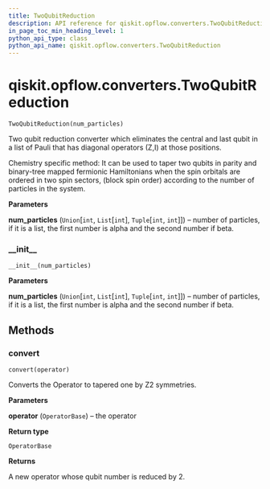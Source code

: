```yaml
---
title: TwoQubitReduction
description: API reference for qiskit.opflow.converters.TwoQubitReduction
in_page_toc_min_heading_level: 1
python_api_type: class
python_api_name: qiskit.opflow.converters.TwoQubitReduction
---
```


# qiskit.opflow\.converters.TwoQubitReduction

<span id="qiskit.opflow.converters.TwoQubitReduction" />

`TwoQubitReduction(num_particles)`

Two qubit reduction converter which eliminates the central and last qubit in a list of Pauli that has diagonal operators (Z,I) at those positions.

Chemistry specific method: It can be used to taper two qubits in parity and binary-tree mapped fermionic Hamiltonians when the spin orbitals are ordered in two spin sectors, (block spin order) according to the number of particles in the system.

**Parameters**

**num\_particles** (`Union`\[`int`, `List`\[`int`], `Tuple`\[`int`, `int`]]) – number of particles, if it is a list, the first number is alpha and the second number if beta.

### \_\_init\_\_

<span id="qiskit.opflow.converters.TwoQubitReduction.__init__" />

`__init__(num_particles)`

**Parameters**

**num\_particles** (`Union`\[`int`, `List`\[`int`], `Tuple`\[`int`, `int`]]) – number of particles, if it is a list, the first number is alpha and the second number if beta.

## Methods

### convert

<span id="qiskit.opflow.converters.TwoQubitReduction.convert" />

`convert(operator)`

Converts the Operator to tapered one by Z2 symmetries.

**Parameters**

**operator** (`OperatorBase`) – the operator

**Return type**

`OperatorBase`

**Returns**

A new operator whose qubit number is reduced by 2.

